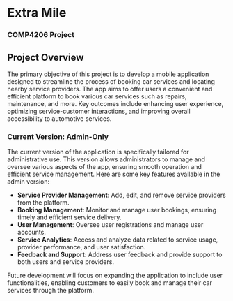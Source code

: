 # Extra Mile

### COMP4206 Project

## Project Overview

The primary objective of this project is to develop a mobile application designed to streamline the process of booking car services and locating nearby service providers. The app aims to offer users a convenient and efficient platform to book various car services such as repairs, maintenance, and more. Key outcomes include enhancing user experience, optimizing service-customer interactions, and improving overall accessibility to automotive services.

### Current Version: Admin-Only

The current version of the application is specifically tailored for administrative use. This version allows administrators to manage and oversee various aspects of the app, ensuring smooth operation and efficient service management. Here are some key features available in the admin version:

- **Service Provider Management**: Add, edit, and remove service providers from the platform.
- **Booking Management**: Monitor and manage user bookings, ensuring timely and efficient service delivery.
- **User Management**: Oversee user registrations and manage user accounts.
- **Service Analytics**: Access and analyze data related to service usage, provider performance, and user satisfaction.
- **Feedback and Support**: Address user feedback and provide support to both users and service providers.

Future development will focus on expanding the application to include user functionalities, enabling customers to easily book and manage their car services through the platform.

